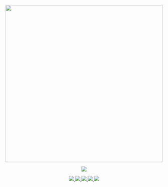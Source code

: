 <p align="center">
  <a href="https://github.com/alfahami">
    <img src="https://github-profile-summary-cards.vercel.app/api/cards/profile-details?username=alfahami&theme=solarized_dark" width="500">
  </a>
</p>

<p align="center">
  <a href="https://github.com/alfahami">
    <img src="https://github-readme-stats.vercel.app/api?username=alfahami&show_icons=true&include_all_commits=true&count_private=true&theme=vision-friendly-dark">
  </a>
</p>

<p align="center">
  <a href="https://github.com/alfahami">
    <img src="https://badges.pufler.dev/visits/alfahami/alfahami?logo=GitHub&style=plastic&a=0">
  </a>
  <a href="https://github.com/alfahami">
    <img src="https://badges.pufler.dev/years/alfahami?logo=GitHub&style=plastic&a=0">
  </a>
  <a href="https://github.com/alfahami">
    <img src="https://badges.pufler.dev/repos/alfahami?logo=GitHub&style=plastic&a=0">
  </a>
  <a href="https://github.com/alfahami">
    <img src="https://badges.pufler.dev/gists/alfahami?logo=GitHub&style=plastic&a=0">
  </a>
  <a href="https://github.com/alfahami">
    <img src="https://badges.pufler.dev/commits/monthly/dimkagithub?logo=GitHub&style=plastic&a=0">
  </a>
  
</p>
